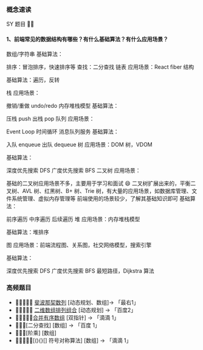 ### 概念速读

SY 题目 💛💛

#### 1、前端常见的数据结构有哪些？有什么基础算法？有什么应用场景？
数组/字符串
基础算法：

排序：冒泡排序，快速排序等
查找：二分查找
链表
应用场景：React fiber 结构

基础算法：遍历，反转

栈
应用场景：

撤销/重做 undo/redo
内存堆栈模型
基础算法：

压栈 push
出栈 pop
队列
应用场景：

Event Loop 时间循环
消息队列服务
基础算法：

入队 enqueue
出队 dequeue
树
应用场景：DOM 树，VDOM

基础算法：

深度优先搜索 DFS
广度优先搜索 BFS
二叉树
应用场景：

基础的二叉树应用场景不多，主要用于学习和面试 😄
二叉树扩展出来的，平衡二叉树、AVL 树、红黑树、B+ 树、Trie 树，有大量的应用场景，如数据库管理、文件系统管理、虚拟内存管理等
前端使用的场景较少，了解其基础知识即可
基础算法：

前序遍历
中序遍历
后续遍历
堆
应用场景：内存堆栈模型

基础算法：堆排序

图
应用场景：前端流程图、关系图，社交网络模型，搜索引擎

基础算法：

深度优先搜索 DFS
广度优先搜索 BFS
最短路径，Dijkstra 算法

### 高频题目

* 🌟🌟🌟🌟🌟 [斐波那契数列](https://leetcode.cn/problems/fei-bo-na-qi-shu-lie-lcof/description/) [动态规划、数组]-> 「最右1」
* 🌟🌟🌟🌟🌟 [二维数组排列组合](https://juejin.cn/post/6862585470375690253) [动态规划] -> 「百度2」
* 🌟🌟🌟🌟🌟[合并有序数组](https://leetcode.cn/problems/merge-sorted-array/description/) [双指针] -> 「滴滴 1」
* 🌟🌟🌟[二分查找] [数组] -> 「百度 1」
* 🌟🌟🌟[阶乘] [数组] 
* 🌟🌟🌟🌟🌟[(){}[] 符号对称算法] [数组] -> 「滴滴 1」



